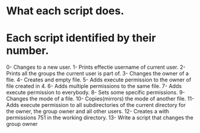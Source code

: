 # What each script does. 
# Each script identified by their number.
0- Changes to a new user.
1- Prints effectie username of current user.
2- Prints all the groups the current user is part of.
3- Changes the owner of a flie.
4- Creates and empty file.
5- Adds execute permission to the owner of file created in 4.
6- Adds multiple permissions to the same file.
7- Adds execute permission to everybody.
8- Sets some specific permissions.
9- Changes the mode of a file.
10- Copies(mirrors) the mode of another file.
11- Adds execute permission to all subdirectories of the current directory for the owner, the group owner and all other users.
12- Creates a with permissions 751 in the working directory.
13- Write a script that changes the group owner
